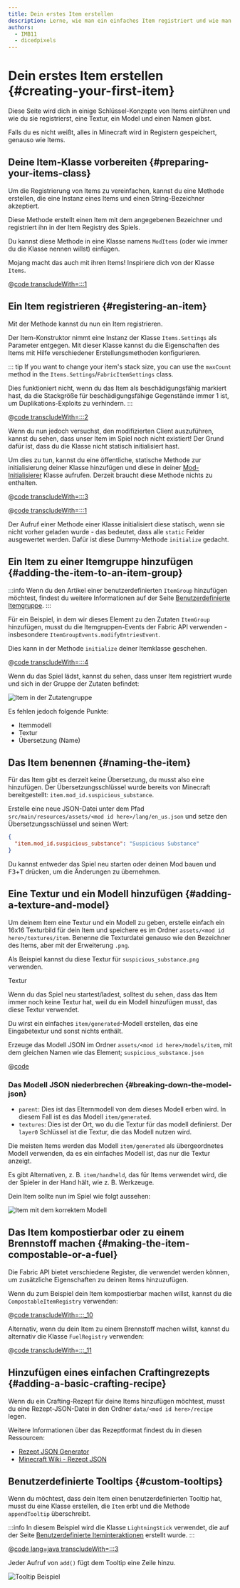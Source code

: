 ```yaml
---
title: Dein erstes Item erstellen
description: Lerne, wie man ein einfaches Item registriert und wie man es texturiert, modelliert und benennt.
authors:
  - IMB11
  - dicedpixels
---
```


# Dein erstes Item erstellen {#creating-your-first-item}

Diese Seite wird dich in einige Schlüssel-Konzepte von Items einführen und wie du sie registrierst, eine Textur, ein Model und einen Namen gibst.

Falls du es nicht weißt, alles in Minecraft wird in Registern gespeichert, genauso wie Items.

## Deine Item-Klasse vorbereiten {#preparing-your-items-class}

Um die Registrierung von Items zu vereinfachen, kannst du eine Methode erstellen, die eine Instanz eines Items und einen String-Bezeichner akzeptiert.

Diese Methode erstellt einen Item mit dem angegebenen Bezeichner und registriert ihn in der Item Registry des Spiels.

Du kannst diese Methode in eine Klasse namens `ModItems` (oder wie immer du die Klasse nennen willst) einfügen.

Mojang macht das auch mit ihren Items! Inspiriere dich von der Klasse `Items`.

@[code transcludeWith=:::1](@/reference/1.21/src/main/java/com/example/docs/item/ModItems.java)

## Ein Item registrieren {#registering-an-item}

Mit der Methode kannst du nun ein Item registrieren.

Der Item-Konstruktor nimmt eine Instanz der Klasse `Items.Settings` als Parameter entgegen. Mit dieser Klasse kannst du die Eigenschaften des Items mit Hilfe verschiedener Erstellungsmethoden konfigurieren.

::: tip
If you want to change your item's stack size, you can use the `maxCount` method in the `Items.Settings`/`FabricItemSettings` class.

Dies funktioniert nicht, wenn du das Item als beschädigungsfähig markiert hast, da die Stackgröße für beschädigungsfähige Gegenstände immer 1 ist, um Duplikations-Exploits zu verhindern.
:::

@[code transcludeWith=:::2](@/reference/1.21/src/main/java/com/example/docs/item/ModItems.java)

Wenn du nun jedoch versuchst, den modifizierten Client auszuführen, kannst du sehen, dass unser Item im Spiel noch nicht existiert! Der Grund dafür ist, dass du die Klasse nicht statisch initialisiert hast.

Um dies zu tun, kannst du eine öffentliche, statische Methode zur initialisierung deiner Klasse hinzufügen und diese in deiner [Mod-Initialisierer](./getting-started/project-structure#entrypoints) Klasse aufrufen. Derzeit braucht diese Methode nichts zu enthalten.

@[code transcludeWith=:::3](@/reference/1.21/src/main/java/com/example/docs/item/ModItems.java)

@[code transcludeWith=:::1](@/reference/1.21/src/main/java/com/example/docs/item/FabricDocsReferenceItems.java)

Der Aufruf einer Methode einer Klasse initialisiert diese statisch, wenn sie nicht vorher geladen wurde - das bedeutet, dass alle `static` Felder ausgewertet werden. Dafür ist diese Dummy-Methode `initialize` gedacht.

## Ein Item zu einer Itemgruppe hinzufügen {#adding-the-item-to-an-item-group}

:::info
Wenn du den Artikel einer benutzerdefinierten `ItemGroup` hinzufügen möchtest, findest du weitere Informationen auf der Seite [Benutzerdefinierte Itemgruppe](./custom-item-groups).
:::

Für ein Beispiel, in dem wir dieses Element zu den Zutaten `ItemGroup` hinzufügen, musst du die Itemgruppen-Events der Fabric API verwenden - insbesondere `ItemGroupEvents.modifyEntriesEvent`.

Dies kann in der Methode `initialize` deiner Itemklasse geschehen.

@[code transcludeWith=:::4](@/reference/1.21/src/main/java/com/example/docs/item/ModItems.java)

Wenn du das Spiel lädst, kannst du sehen, dass unser Item registriert wurde und sich in der Gruppe der Zutaten befindet:

![Item in der Zutatengruppe](/assets/develop/items/first_item_0.png)

Es fehlen jedoch folgende Punkte:

- Itemmodell
- Textur
- Übersetzung (Name)

## Das Item benennen {#naming-the-item}

Für das Item gibt es derzeit keine Übersetzung, du musst also eine hinzufügen. Der Übersetzungsschlüssel wurde bereits von Minecraft bereitgestellt: `item.mod_id.suspicious_substance`.

Erstelle eine neue JSON-Datei unter dem Pfad `src/main/resources/assets/<mod id here>/lang/en_us.json` und setze den Übersetzungsschlüssel und seinen Wert:

```json
{
  "item.mod_id.suspicious_substance": "Suspicious Substance"
}
```

Du kannst entweder das Spiel neu starten oder deinen Mod bauen und <kbd>F3</kbd>+<kbd>T</kbd> drücken, um die Änderungen zu übernehmen.

## Eine Textur und ein Modell hinzufügen {#adding-a-texture-and-model}

Um deinem Item eine Textur und ein Modell zu geben, erstelle einfach ein 16x16 Texturbild für dein Item und speichere es im Ordner `assets/<mod id here>/textures/item`. Benenne die Texturdatei genauso wie den Bezeichner des Items, aber mit der Erweiterung `.png`.

Als Beispiel kannst du diese Textur für `suspicious_substance.png` verwenden.

<DownloadEntry visualURL="/assets/develop/items/first_item_1.png" downloadURL="/assets/develop/items/first_item_1_small.png">Textur</DownloadEntry>

Wenn du das Spiel neu startest/ladest, solltest du sehen, dass das Item immer noch keine Textur hat, weil du ein Modell hinzufügen musst, das diese Textur verwendet.

Du wirst ein einfaches `item/generated`-Modell erstellen, das eine Eingabetextur und sonst nichts enthält.

Erzeuge das Modell JSON im Ordner `assets/<mod id here>/models/item`, mit dem gleichen Namen wie das Element; `suspicious_substance.json`

@[code](@/reference/1.21/src/main/resources/assets/fabric-docs-reference/models/item/suspicious_substance.json)

### Das Modell JSON niederbrechen {#breaking-down-the-model-json}

- `parent`: Dies ist das Elternmodell von dem dieses Modell erben wird. In diesem Fall ist es das Modell `item/generated`.
- `textures`: Dies ist der Ort, wo du die Textur für das modell definierst. Der `layer0` Schlüssel ist die Textur, die das Modell nutzen wird.

Die meisten Items werden das Modell `item/generated` als übergeordnetes Modell verwenden, da es ein einfaches Modell ist, das nur die Textur anzeigt.

Es gibt Alternativen, z. B. `item/handheld`, das für Items verwendet wird, die der Spieler in der Hand hält, wie z. B. Werkzeuge.

Dein Item sollte nun im Spiel wie folgt aussehen:

![Item mit dem korrektem Modell](/assets/develop/items/first_item_2.png)

## Das Item kompostierbar oder zu einem Brennstoff machen {#making-the-item-compostable-or-a-fuel}

Die Fabric API bietet verschiedene Register, die verwendet werden können, um zusätzliche Eigenschaften zu deinen Items hinzuzufügen.

Wenn du zum Beispiel dein Item kompostierbar machen willst, kannst du die `CompostableItemRegistry` verwenden:

@[code transcludeWith=:::_10](@/reference/1.21/src/main/java/com/example/docs/item/ModItems.java)

Alternativ, wenn du dein Item zu einem Brennstoff machen willst, kannst du alternativ die Klasse `FuelRegistry` verwenden:

@[code transcludeWith=:::_11](@/reference/1.21/src/main/java/com/example/docs/item/ModItems.java)

## Hinzufügen eines einfachen Craftingrezepts {#adding-a-basic-crafting-recipe}

<!-- In the future, an entire section on recipes and recipe types should be created. For now, this suffices. -->

Wenn du ein Crafting-Rezept für deine Items hinzufügen möchtest, musst du eine Rezept-JSON-Datei in den Ordner `data/<mod id here>/recipe` legen.

Weitere Informationen über das Rezeptformat findest du in diesen Ressourcen:

- [Rezept JSON Generator](https://crafting.thedestruc7i0n.ca/)
- [Minecraft Wiki - Rezept JSON](https://minecraft.wiki/w/Recipe#JSON_Format)

## Benutzerdefinierte Tooltips {#custom-tooltips}

Wenn du möchtest, dass dein Item einen benutzerdefinierten Tooltip hat, musst du eine Klasse erstellen, die `Item` erbt und die Methode `appendTooltip` überschreibt.

:::info
In diesem Beispiel wird die Klasse `LightningStick` verwendet, die auf der Seite [Benutzerdefinierte Iteminteraktionen](./custom-item-interactions) erstellt wurde.
:::

@[code lang=java transcludeWith=:::3](@/reference/1.21/src/main/java/com/example/docs/item/custom/LightningStick.java)

Jeder Aufruf von `add()` fügt dem Tooltip eine Zeile hinzu.

![Tooltip Beispiel](/assets/develop/items/first_item_3.png)
